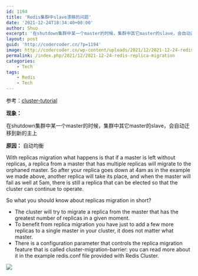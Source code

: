 ```yaml
---
id: 1194
title: 'Redis集群中slave漂移的问题'
date: '2021-12-24T18:34:40+08:00'
author: Shuo
excerpt: '在shutdown集群中某一个master的时候，集群中其它master的slave，会自动迁移到新的主上。'
layout: post
guid: 'http://codercoder.cn/?p=1194'
image: http://codercoder.cn/wp-content/uploads/2021/12/2021-12-24-redis-replica-migration.png
permalink: /index.php/2021/12/2021-12-24-redis-replica-migration
categories:
    - Tech
tags:
    - Redis
    - Tech
---
```


参考：[cluster-tutorial](https://redis.io/topics/cluster-tutorial)

**现象：**

在shutdown集群中某一个master的时候，集群中其它master的slave，会自动迁移到新的主上

**原因：**
自动均衡

With replicas migration what happens is that if a master is left without replicas, a replica from a master that has multiple replicas will migrate to the orphaned master. So after your replica goes down at 4am as in the example we made above, another replica will take its place, and when the master will fail as well at 5am, there is still a replica that can be elected so that the cluster can continue to operate.

So what you should know about replicas migration in short?

* The cluster will try to migrate a replica from the master that has the greatest number of replicas in a given moment.
* To benefit from replica migration you have just to add a few more replicas to a single master in your cluster, it does not matter what master.
* There is a configuration parameter that controls the replica migration feature that is called cluster-migration-barrier: you can read more about it in the example redis.conf file provided with Redis Cluster.


![](http://codercoder.cn/wp-content/uploads/2021/12/2021-12-24-redis-replica-migration.png)
